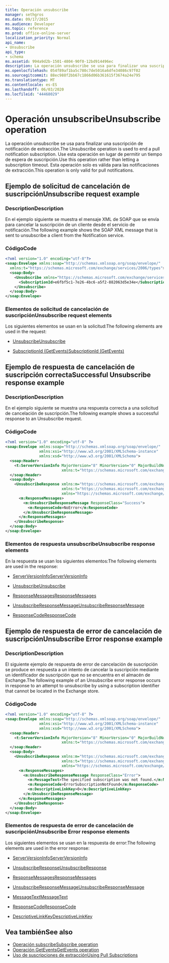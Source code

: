 ```yaml
---
title: Operación unsubscribe
manager: sethgros
ms.date: 09/17/2015
ms.audience: Developer
ms.topic: reference
ms.prod: office-online-server
localization_priority: Normal
api_name:
- Unsubscribe
api_type:
- schema
ms.assetid: 994a9d2b-1501-4804-90f0-12bd914496ec
description: La operación unsubscribe se usa para finalizar una suscripción de notificación de extracción. Use esta operación en lugar de permitir un tiempo de espera de suscripción. Esta operación solo es válida para las notificaciones de extracción.
ms.openlocfilehash: 054f89af1ba5c780c7de5016a6dfe34086c97f02
ms.sourcegitcommit: 88ec988f2bb67c1866d06b361615f3674a24e795
ms.translationtype: MT
ms.contentlocale: es-ES
ms.lasthandoff: 06/03/2020
ms.locfileid: "44468029"
---
```

# <a name="unsubscribe-operation"></a><span data-ttu-id="a006d-105">Operación unsubscribe</span><span class="sxs-lookup"><span data-stu-id="a006d-105">Unsubscribe operation</span></span>

<span data-ttu-id="a006d-106">La operación unsubscribe se usa para finalizar una suscripción de notificación de extracción.</span><span class="sxs-lookup"><span data-stu-id="a006d-106">The Unsubscribe operation is used to end a pull notification subscription.</span></span> <span data-ttu-id="a006d-107">Use esta operación en lugar de permitir un tiempo de espera de suscripción.</span><span class="sxs-lookup"><span data-stu-id="a006d-107">Use this operation rather than letting a subscription timeout.</span></span> <span data-ttu-id="a006d-108">Esta operación solo es válida para las notificaciones de extracción.</span><span class="sxs-lookup"><span data-stu-id="a006d-108">This operation is only valid for pull notifications.</span></span>
  
## <a name="unsubscribe-request-example"></a><span data-ttu-id="a006d-109">Ejemplo de solicitud de cancelación de suscripción</span><span class="sxs-lookup"><span data-stu-id="a006d-109">Unsubscribe request example</span></span>

### <a name="description"></a><span data-ttu-id="a006d-110">Description</span><span class="sxs-lookup"><span data-stu-id="a006d-110">Description</span></span>

<span data-ttu-id="a006d-111">En el ejemplo siguiente se muestra el mensaje XML de SOAP que se envía para cancelar la suscripción de un cliente desde el servicio de notificación.</span><span class="sxs-lookup"><span data-stu-id="a006d-111">The following example shows the SOAP XML message that is sent to unsubscribe a client from the Notification service.</span></span>
  
### <a name="code"></a><span data-ttu-id="a006d-112">Código</span><span class="sxs-lookup"><span data-stu-id="a006d-112">Code</span></span>

```XML
<?xml version="1.0" encoding="utf-8"?>
<soap:Envelope xmlns:soap="http://schemas.xmlsoap.org/soap/envelope/"
  xmlns:t="https://schemas.microsoft.com/exchange/services/2006/types">
  <soap:Body>
    <Unsubscribe xmlns="https://schemas.microsoft.com/exchange/services/2006/messages">
      <SubscriptionId>e6fbf5c1-7e26-4bc6-a5f2-882063d5e34e</SubscriptionId>  
    </Unsubscribe>
  </soap:Body>
</soap:Envelope>
```

### <a name="unsubscribe-request-elements"></a><span data-ttu-id="a006d-113">Elementos de solicitud de cancelación de suscripción</span><span class="sxs-lookup"><span data-stu-id="a006d-113">Unsubscribe request elements</span></span>

<span data-ttu-id="a006d-114">Los siguientes elementos se usan en la solicitud:</span><span class="sxs-lookup"><span data-stu-id="a006d-114">The following elements are used in the request:</span></span>
  
- [<span data-ttu-id="a006d-115">Unsubscribe</span><span class="sxs-lookup"><span data-stu-id="a006d-115">Unsubscribe</span></span>](unsubscribe.md)
    
- [<span data-ttu-id="a006d-116">SubscriptionId (GetEvents)</span><span class="sxs-lookup"><span data-stu-id="a006d-116">SubscriptionId (GetEvents)</span></span>](subscriptionid-getevents.md)
    
## <a name="successful-unsubscribe-response-example"></a><span data-ttu-id="a006d-117">Ejemplo de respuesta de cancelación de suscripción correcta</span><span class="sxs-lookup"><span data-stu-id="a006d-117">Successful Unsubscribe response example</span></span>

### <a name="description"></a><span data-ttu-id="a006d-118">Description</span><span class="sxs-lookup"><span data-stu-id="a006d-118">Description</span></span>

<span data-ttu-id="a006d-119">En el ejemplo siguiente se muestra una respuesta correcta a una solicitud de cancelación de suscripción.</span><span class="sxs-lookup"><span data-stu-id="a006d-119">The following example shows a successful response to an Unsubscribe request.</span></span>
  
### <a name="code"></a><span data-ttu-id="a006d-120">Código</span><span class="sxs-lookup"><span data-stu-id="a006d-120">Code</span></span>

```xml
<?xml version="1.0" encoding="utf-8" ?>
<soap:Envelope xmlns:soap="http://schemas.xmlsoap.org/soap/envelope/" 
               xmlns:xsi="http://www.w3.org/2001/XMLSchema-instance" 
               xmlns:xsd="http://www.w3.org/2001/XMLSchema">
  <soap:Header>
    <t:ServerVersionInfo MajorVersion="8" MinorVersion="0" MajorBuildNumber="628" MinorBuildNumber="0" 
                         xmlns:t="https://schemas.microsoft.com/exchange/services/2006/types" />
  </soap:Header>
  <soap:Body>
    <UnsubscribeResponse xmlns:m="https://schemas.microsoft.com/exchange/services/2006/messages" 
                         xmlns:t="https://schemas.microsoft.com/exchange/services/2006/types" 
                         xmlns="https://schemas.microsoft.com/exchange/services/2006/messages">
      <m:ResponseMessages>
        <m:UnsubscribeResponseMessage ResponseClass="Success">
          <m:ResponseCode>NoError</m:ResponseCode>
        </m:UnsubscribeResponseMessage>
      </m:ResponseMessages>
    </UnsubscribeResponse>
  </soap:Body>
</soap:Envelope>
```

### <a name="unsubscribe-response-elements"></a><span data-ttu-id="a006d-121">Elementos de respuesta unsubscribe</span><span class="sxs-lookup"><span data-stu-id="a006d-121">Unsubscribe response elements</span></span>

<span data-ttu-id="a006d-122">En la respuesta se usan los siguientes elementos:</span><span class="sxs-lookup"><span data-stu-id="a006d-122">The following elements are used in the response:</span></span>
  
- [<span data-ttu-id="a006d-123">ServerVersionInfo</span><span class="sxs-lookup"><span data-stu-id="a006d-123">ServerVersionInfo</span></span>](serverversioninfo.md)
    
- [<span data-ttu-id="a006d-124">Unsubscribe</span><span class="sxs-lookup"><span data-stu-id="a006d-124">Unsubscribe</span></span>](unsubscribe.md)
    
- [<span data-ttu-id="a006d-125">ResponseMessages</span><span class="sxs-lookup"><span data-stu-id="a006d-125">ResponseMessages</span></span>](responsemessages.md)
    
- [<span data-ttu-id="a006d-126">UnsubscribeResponseMessage</span><span class="sxs-lookup"><span data-stu-id="a006d-126">UnsubscribeResponseMessage</span></span>](unsubscriberesponsemessage.md)
    
- [<span data-ttu-id="a006d-127">ResponseCode</span><span class="sxs-lookup"><span data-stu-id="a006d-127">ResponseCode</span></span>](responsecode.md)
    
## <a name="unsubscribe-error-response-example"></a><span data-ttu-id="a006d-128">Ejemplo de respuesta de error de cancelación de suscripción</span><span class="sxs-lookup"><span data-stu-id="a006d-128">Unsubscribe Error response example</span></span>

### <a name="description"></a><span data-ttu-id="a006d-129">Description</span><span class="sxs-lookup"><span data-stu-id="a006d-129">Description</span></span>

<span data-ttu-id="a006d-130">El siguiente ejemplo de respuesta de error de cancelación de suscripción se produce en respuesta a un intento de cancelar la suscripción mediante un identificador de suscripción que no se encuentra en el almacén de Exchange.</span><span class="sxs-lookup"><span data-stu-id="a006d-130">The following example of an Unsubscribe error response occurs in response to an attempt to unsubscribe by using a subscription identifier that cannot be located in the Exchange store.</span></span>
  
### <a name="code"></a><span data-ttu-id="a006d-131">Código</span><span class="sxs-lookup"><span data-stu-id="a006d-131">Code</span></span>

```XML
<?xml version="1.0" encoding="utf-8" ?>
<soap:Envelope xmlns:soap="http://schemas.xmlsoap.org/soap/envelope/" 
               xmlns:xsi="http://www.w3.org/2001/XMLSchema-instance" 
               xmlns:xsd="http://www.w3.org/2001/XMLSchema">
  <soap:Header>
    <t:ServerVersionInfo MajorVersion="8" MinorVersion="0" MajorBuildNumber="628" MinorBuildNumber="0" 
                         xmlns:t="https://schemas.microsoft.com/exchange/services/2006/types" />
  </soap:Header>
  <soap:Body>
    <UnsubscribeResponse xmlns:m="https://schemas.microsoft.com/exchange/services/2006/messages" 
                         xmlns:t="https://schemas.microsoft.com/exchange/services/2006/types" 
                         xmlns="https://schemas.microsoft.com/exchange/services/2006/messages">
      <m:ResponseMessages>
        <m:UnsubscribeResponseMessage ResponseClass="Error">
          <m:MessageText>The specified subscription was not found.</m:MessageText>
          <m:ResponseCode>ErrorSubscriptionNotFound</m:ResponseCode>
          <m:DescriptiveLinkKey>0</m:DescriptiveLinkKey>
        </m:UnsubscribeResponseMessage>
      </m:ResponseMessages>
    </UnsubscribeResponse>
  </soap:Body>
</soap:Envelope>
```

### <a name="unsubscribe-error-response-elements"></a><span data-ttu-id="a006d-132">Elementos de respuesta de error de cancelación de suscripción</span><span class="sxs-lookup"><span data-stu-id="a006d-132">Unsubscribe Error response elements</span></span>

<span data-ttu-id="a006d-133">Los siguientes elementos se usan en la respuesta de error:</span><span class="sxs-lookup"><span data-stu-id="a006d-133">The following elements are used in the error response:</span></span>
  
- [<span data-ttu-id="a006d-134">ServerVersionInfo</span><span class="sxs-lookup"><span data-stu-id="a006d-134">ServerVersionInfo</span></span>](serverversioninfo.md)
    
- [<span data-ttu-id="a006d-135">UnsubscribeResponse</span><span class="sxs-lookup"><span data-stu-id="a006d-135">UnsubscribeResponse</span></span>](unsubscriberesponse.md)
    
- [<span data-ttu-id="a006d-136">ResponseMessages</span><span class="sxs-lookup"><span data-stu-id="a006d-136">ResponseMessages</span></span>](responsemessages.md)
    
- [<span data-ttu-id="a006d-137">UnsubscribeResponseMessage</span><span class="sxs-lookup"><span data-stu-id="a006d-137">UnsubscribeResponseMessage</span></span>](unsubscriberesponsemessage.md)
    
- [<span data-ttu-id="a006d-138">MessageText</span><span class="sxs-lookup"><span data-stu-id="a006d-138">MessageText</span></span>](messagetext.md)
    
- [<span data-ttu-id="a006d-139">ResponseCode</span><span class="sxs-lookup"><span data-stu-id="a006d-139">ResponseCode</span></span>](responsecode.md)
    
- [<span data-ttu-id="a006d-140">DescriptiveLinkKey</span><span class="sxs-lookup"><span data-stu-id="a006d-140">DescriptiveLinkKey</span></span>](descriptivelinkkey.md)
    
## <a name="see-also"></a><span data-ttu-id="a006d-141">Vea también</span><span class="sxs-lookup"><span data-stu-id="a006d-141">See also</span></span>

- [<span data-ttu-id="a006d-142">Operación subscribe</span><span class="sxs-lookup"><span data-stu-id="a006d-142">Subscribe operation</span></span>](subscribe-operation.md)
- [<span data-ttu-id="a006d-143">Operación GetEvents</span><span class="sxs-lookup"><span data-stu-id="a006d-143">GetEvents operation</span></span>](getevents-operation.md)
- [<span data-ttu-id="a006d-144">Uso de suscripciones de extracción</span><span class="sxs-lookup"><span data-stu-id="a006d-144">Using Pull Subscriptions</span></span>](https://msdn.microsoft.com/library/f956bc0e-2b25-4613-966b-54c65456897c%28Office.15%29.aspx)

